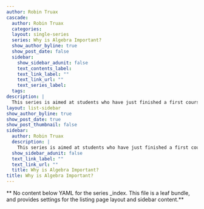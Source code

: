 ```yaml
---
author: Robin Truax
cascade:
  author: Robin Truax
  categories:
  layout: single-series
  series: Why is Algebra Important?
  show_author_byline: true
  show_post_date: false
  sidebar:
    show_sidebar_adunit: false
    text_contents_label: 
    text_link_label: ""
    text_link_url: ""
    text_series_label: 
  tags:
description: |
  This series is aimed at students who have just finished a first course in group theory, showing them the ways that algebra, which can often initally seem unmotiviated for such students, is used to prove beautiful results.
layout: list-sidebar
show_author_byline: true
show_post_date: true
show_post_thumbnail: false
sidebar:
  author: Robin Truax
  description: |
    This series is aimed at students who have just finished a first course in group theory, showing them the ways that algebra, which can often initally seem unmotiviated for such students, is used to prove beautiful results.
  show_sidebar_adunit: false
  text_link_label: ""
  text_link_url: ""
  title: Why is Algebra Important?
title: Why is Algebra Important?
---
```


** No content below YAML for the series _index. This file is a leaf bundle, and provides settings for the listing page layout and sidebar content.**
